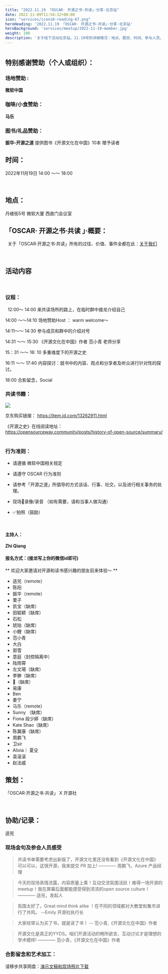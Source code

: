 ```yaml
---
title: "2022.11.19 「OSCAR· 开源之书·共读」·分享·北京站"
date: 2022-11-09T11:54:12+08:00
icon: "services/icons8-reading-67.png"
heroHeading: '2022.11.19 「OSCAR· 开源之书·共读」·分享·北京站'
heroBackground: 'services/meetup/2022-11-19-member.jpg'
weight: 100
description: '关于线下活动北京站，11.19号的详细情况：地点、题目、时间、参与人员。'
---
```


# 

#

## 特别感谢赞助（个人或组织）：

### 场地赞助 :      

 **微软中国**

###  咖啡/小食赞助：

**马乐**

### 图书/礼品赞助：

  **振华-开源之道**  提供图书《开源文化在中国》10本 赠予读者
  
## 时间：


 2022年11月19日    14:00 ～～ 18:00 

 
## 地点：

丹棱街5号 微软大厦 西直门会议室

## 「OSCAR· 开源之书·共读 」·概要：
 
关于「OSCAR·开源之书·共读」所有的过往、价值、事件全都在此：[关于我们](/about)

 
## 活动内容
 
### 议程：
 
12:00～ 14:00  来共读场所的路上，在临时群中接龙介绍自己

14:00 ～～14:10   场地赞助Host  ： warm welcome～ 

14:11～～ 14:30  参与成员和群中的介绍对号

14:31 ～～ 15:30 《开源文化在中国》作者 范小青 老师分享

15：31 ～～ 16: 10 多重维度下的开源之史

16:11 ～～ 17:40   内容探讨：就书中的内容、观点和分享者及听众进行针对性的探讨。

18:00 合影留念，Social

### 共读书籍：

![](/images/2022-11/open-source-culture-in-china.png)

京东购买链接： https://item.jd.com/13262911.html

《开源之史》在线阅读地址：
https://opensourceway.community/posts/history-of-open-source/summary/
 
### 行为准则：

* 请遵循 微软中国相关规定

* 请遵守 OSCAR 行为准则

* 请参考「开源之道」所倡导的方式谈话、行事、社交，以及进行相关事务的处理。

* 现场🚫录像/录音 （如有需要，请和当事人做沟通）

*  ✅拍照（鼓励）

 
#### 主持人：

**Zhi Qiang**

#### 报名方式：(接龙写上你的微信id即可)

** 欢迎大家邀请对开源和读书感兴趣的朋友前来体验～ ** 

* 适兕（remote）
* 陈阳
* 振华（remote）
* 栗子
* 凯宝（缺席）
* 田聪颖（缺席）
* 石松
* 琥珀（缺席）
* 小鲤（缺席）
* 范小青
* 大白
* 郭雪
* 意庭（封控隔离中）
* 陆雨霄
* 左文瑒（缺席）
* 李翀（缺席）
* 🐯（缺席）
* 易康
* Ben
* 姜宁
* 马乐（remote）
* Sunny （缺席）
* Fiona 段少婷（缺席）
* Kate Shao（缺席）
* 陈冀康（缺席）
* 周鹏飞
* 卫sir
* Alixia｜ 夏殳
* 袁滚滚
* 赵法威



## 策划：

「OSCAR·开源之书·共读」 X 开源社

 
## 协助/记录：

适兕

### 现场金句及参会人员感受

> 共读书单需要考虑出新版了，开源文化里还没有看到《开源文化在中国》
> 可以可以，这很开源，我来提交 PR 加上! 
>    ———— 周鹏飞，Azure 产品经理

> 今天的现场真情流露，内容质量上乘！互动交流氛围活跃！难得一场开源的meetup！我在屏幕后面都能感受得到浓浓的open source culture！
>       ———— 适兕，发起人


> 氛围太好了。Great mind think alike ！在不同的领域都对大教堂和集市进行了共鸣。 
>    --Emily 开源社执行长

> 大家经常认为买了书，就是读了书！ 
>   -- 范小青,《开源文化在中国》作者


> 开源文化是真正的YYDS。咱们开源活动的畅所欲言、互动讨论才是理想的学术模样! 
>       ———— 范小青，《开源文化在中国》作者


### 合影留念和艺术加工：

请移步共享网盘：[演示文稿和现场照片下载](https://1drv.ms/u/s!Arg2k_5HJFrbgeYF04CR7m4exQVFvQ?e=xbW5oZ)